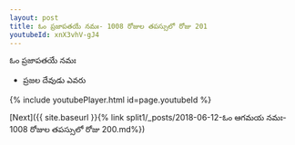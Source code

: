 ```yaml
---
layout: post
title: ఓం ప్రజాపతయే నమః- 1008 రోజుల తపస్సులో రోజు 201
youtubeId: xnX3vhV-gJ4
---
```

 
 
 ఓం ప్రజాపతయే నమః  
 
 -  ప్రజల దేవుడు ఎవరు 
 
  
 
  
 
 
 
 
 
 


{% include youtubePlayer.html id=page.youtubeId %}
 
[Next]({{ site.baseurl }}{% link  split1/_posts/2018-06-12-ఓం ఆగమయ నమః- 1008 రోజుల తపస్సులో రోజు 200.md%})
 
